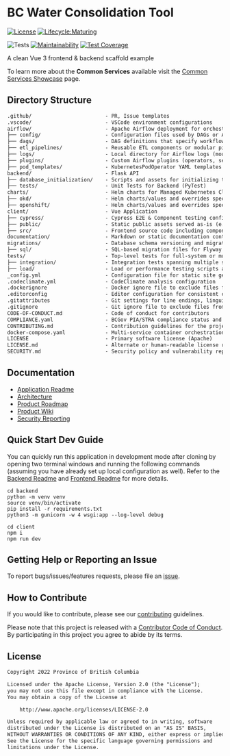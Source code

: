 # BC Water Consolidation Tool

[![License](https://img.shields.io/badge/License-Apache%202.0-blue.svg)](LICENSE)
[![Lifecycle:Maturing](https://img.shields.io/badge/Lifecycle-Maturing-007EC6)](https://github.com/bcgov/repomountie/blob/master/doc/lifecycle-badges.md)

![Tests](https://github.com/bcgov/vue3-scaffold/workflows/Tests/badge.svg)
[![Maintainability](https://api.codeclimate.com/v1/badges/c8851505a24845123966/maintainability)](https://codeclimate.com/github/bcgov/vue3-scaffold/maintainability)
[![Test Coverage](https://api.codeclimate.com/v1/badges/c8851505a24845123966/test_coverage)](https://codeclimate.com/github/bcgov/vue3-scaffold/test_coverage)

A clean Vue 3 frontend & backend scaffold example

To learn more about the **Common Services** available visit the [Common Services Showcase](https://bcgov.github.io/common-service-showcase/) page.

## Directory Structure

```txt
.github/                        - PR, Issue templates
.vscode/                        - VSCode environment configurations
airflow/                        - Apache Airflow deployment for orchestrating data pipelines
├── config/                     - Configuration files used by DAGs or Airflow runtime
├── dags/                       - DAG definitions that specify workflows and task dependencies
├── etl_pipelines/              - Reusable ETL components or modular pipeline logic imported by DAGs
├── logs/                       - Local directory for Airflow logs (mounted in docker-compose)
├── plugins/                    - Custom Airflow plugins (operators, sensors, hooks, etc.)
├── pod_templates/              - KubernetesPodOperator YAML templates for task execution in K8s
backend/                        - Flask API
├── database_initialization/    - Scripts and assets for initializing the application database
├── tests/                      - Unit Tests for Backend (PyTest)
charts/                         - Helm charts for Managed Kubernetes Clusters
├── okd/                        - Helm charts/values and overrides specific to OKD environment
├── openshift/                  - Helm charts/values and overrides specific to OpenShift deployments
client/                         - Vue Application
├── cypress/                    - Cypress E2E & Component testing configuration and specs
├── public/                     - Static public assets served as-is (e.g., index.html, icons)
├── src/                        - Frontend source code including components, views, and logic
documentation/                  - Markdown or static documentation content for the project
migrations/                     - Database schema versioning and migration scripts
├── sql/                        - SQL-based migration files for Flyway
tests/                          - Top-level tests for full-system or multi-component scenarios
├── integration/                - Integration tests spanning multiple services
├── load/                       - Load or performance testing scripts and configs
_config.yml                     - Configuration file for static site generators (e.g., Jekyll/GitHub Pages)
.codeclimate.yml                - CodeClimate analysis configuration
.dockerignore                   - Docker ignore file to exclude files from Docker builds
.editorconfig                   - Editor configuration for consistent coding styles
.gitattributes                  - Git settings for line endings, linguist overrides, etc.
.gitignore                      - Git ignore file to exclude files from version control
CODE-OF-CONDUCT.md              - Code of conduct for contributors
COMPLIANCE.yaml                 - BCGov PIA/STRA compliance status and tracking
CONTRIBUTING.md                 - Contribution guidelines for the project
docker-compose.yaml             - Multi-service container orchestration config for local dev/testing of Client/Backend
LICENSE                         - Primary software license (Apache)
LICENSE.md                      - Alternate or human-readable license reference
SECURITY.md                     - Security policy and vulnerability reporting instructions
```

## Documentation

- [Application Readme](frontend/README.md)
- [Architecture](documentation/Architecture.md)
- [Product Roadmap](https://github.com/bcgov/vue3-scaffold/wiki/Product-Roadmap)
- [Product Wiki](https://github.com/bcgov/vue3-scaffold/wiki)
- [Security Reporting](SECURITY.md)

## Quick Start Dev Guide

You can quickly run this application in development mode after cloning by opening two terminal windows and running the following commands (assuming you have already set up local configuration as well). Refer to the [Backend Readme](backend/README.md) and [Frontend Readme](client/README.md) for more details.

```
cd backend
python -m venv venv
source venv/bin/activate
pip install -r requirements.txt
python3 -m gunicorn -w 4 wsgi:app --log-level debug
```

```
cd client
npm i
npm run dev
```

## Getting Help or Reporting an Issue

To report bugs/issues/features requests, please file an [issue](https://github.com/bcgov/vue3-scaffold/issues).

## How to Contribute

If you would like to contribute, please see our [contributing](CONTRIBUTING.md) guidelines.

Please note that this project is released with a [Contributor Code of Conduct](CODE-OF-CONDUCT.md). By participating in this project you agree to abide by its terms.

## License

```txt
Copyright 2022 Province of British Columbia

Licensed under the Apache License, Version 2.0 (the "License");
you may not use this file except in compliance with the License.
You may obtain a copy of the License at

    http://www.apache.org/licenses/LICENSE-2.0

Unless required by applicable law or agreed to in writing, software
distributed under the License is distributed on an "AS IS" BASIS,
WITHOUT WARRANTIES OR CONDITIONS OF ANY KIND, either express or implied.
See the License for the specific language governing permissions and
limitations under the License.
```
